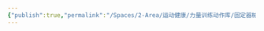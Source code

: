 ```yaml
---
{"publish":true,"permalink":"/Spaces/2-Area/运动健康/力量训练动作库/固定器械划船.md","created":"2025-07-07T18:43:30.459+08:00","modified":"2025-07-12T11:08:31.776+08:00","published":"2025-07-12T11:08:31.776+08:00","cssclasses":""}
---
```



